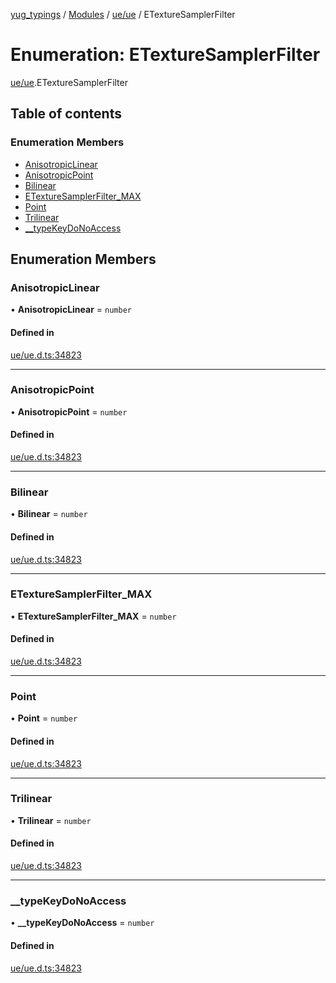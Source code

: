 [yug_typings](../README.md) / [Modules](../modules.md) / [ue/ue](../modules/ue_ue.md) / ETextureSamplerFilter

# Enumeration: ETextureSamplerFilter

[ue/ue](../modules/ue_ue.md).ETextureSamplerFilter

## Table of contents

### Enumeration Members

- [AnisotropicLinear](ue_ue.ETextureSamplerFilter.md#anisotropiclinear)
- [AnisotropicPoint](ue_ue.ETextureSamplerFilter.md#anisotropicpoint)
- [Bilinear](ue_ue.ETextureSamplerFilter.md#bilinear)
- [ETextureSamplerFilter\_MAX](ue_ue.ETextureSamplerFilter.md#etexturesamplerfilter_max)
- [Point](ue_ue.ETextureSamplerFilter.md#point)
- [Trilinear](ue_ue.ETextureSamplerFilter.md#trilinear)
- [\_\_typeKeyDoNoAccess](ue_ue.ETextureSamplerFilter.md#__typekeydonoaccess)

## Enumeration Members

### AnisotropicLinear

• **AnisotropicLinear** = `number`

#### Defined in

[ue/ue.d.ts:34823](https://github.com/YugMetaverse/yug_typings/blob/b7d9b19/ue/ue.d.ts#L34823)

___

### AnisotropicPoint

• **AnisotropicPoint** = `number`

#### Defined in

[ue/ue.d.ts:34823](https://github.com/YugMetaverse/yug_typings/blob/b7d9b19/ue/ue.d.ts#L34823)

___

### Bilinear

• **Bilinear** = `number`

#### Defined in

[ue/ue.d.ts:34823](https://github.com/YugMetaverse/yug_typings/blob/b7d9b19/ue/ue.d.ts#L34823)

___

### ETextureSamplerFilter\_MAX

• **ETextureSamplerFilter\_MAX** = `number`

#### Defined in

[ue/ue.d.ts:34823](https://github.com/YugMetaverse/yug_typings/blob/b7d9b19/ue/ue.d.ts#L34823)

___

### Point

• **Point** = `number`

#### Defined in

[ue/ue.d.ts:34823](https://github.com/YugMetaverse/yug_typings/blob/b7d9b19/ue/ue.d.ts#L34823)

___

### Trilinear

• **Trilinear** = `number`

#### Defined in

[ue/ue.d.ts:34823](https://github.com/YugMetaverse/yug_typings/blob/b7d9b19/ue/ue.d.ts#L34823)

___

### \_\_typeKeyDoNoAccess

• **\_\_typeKeyDoNoAccess** = `number`

#### Defined in

[ue/ue.d.ts:34823](https://github.com/YugMetaverse/yug_typings/blob/b7d9b19/ue/ue.d.ts#L34823)
